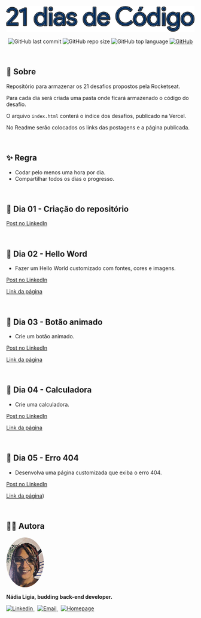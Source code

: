 <p align="center">
  <img src=".github/logo.png">
</p>

<p align="center">
  <img alt="GitHub last commit" src="https://img.shields.io/github/last-commit/nlnadialigia/21-days-of-code?color=002B5B&style=plastic">
  <img alt="GitHub repo size" src="https://img.shields.io/github/repo-size/nlnadialigia/21-days-of-code?color=002B5B&style=plastic">
  <img alt="GitHub top language" src="https://img.shields.io/github/languages/top/nlnadialigia/21-days-of-code?color=002B5B&logoColor=002B5B&style=plastic">
  <a href="./LICENSE.md">
    <img alt="GitHub" src="https://img.shields.io/github/license/nlnadialigia/21-days-of-code?color=002B5B&style=plastic">
  </a>
</p>

<br>

## 📌 Sobre

Repositório para armazenar os 21 desafios propostos pela Rocketseat.

Para cada dia será criada uma pasta onde ficará armazenado o código do desafio.

O arquivo `index.html` conterá o índice dos desafios, publicado na Vercel.

No Readme serão colocados os links das postagens e a página publicada.

<br>

## ✨ Regra

- Codar pelo menos uma hora por dia.
- Compartilhar todos os dias o progresso.

<br>

## 🚀 Dia 01 - Criação do repositório

[Post no LinkedIn](https://www.linkedin.com/posts/nlnadialigia_github-nlnadialigia21-days-of-code-reposit%C3%B3rio-activity-6973129519708692480-Xkx8?utm_source=share&utm_medium=member_desktop)

<br>

## 🚀 Dia 02 - Hello Word

- Fazer um Hello World customizado com fontes, cores e imagens.

[Post no LinkedIn](https://www.linkedin.com/posts/nlnadialigia_hello-world-activity-6973472891002589184-G3sy?utm_source=share&utm_medium=member_desktop)

[Link da página](https://nlnadialigia.github.io/21-days-of-code/challenge02/index.html)

<br>

## 🚀 Dia 03 - Botão animado

- Crie um botão animado.

[Post no LinkedIn](https://www.linkedin.com/posts/nlnadialigia_github-nlnadialigia21-days-of-code-reposit%C3%B3rio-activity-6973757279523225600-SmVD?utm_source=share&utm_medium=member_desktop)

[Link da página](https://nlnadialigia.github.io/21-days-of-code/challenge03/index.html)

<br>

## 🚀 Dia 04 - Calculadora

- Crie uma calculadora.

[Post no LinkedIn](https://www.linkedin.com/posts/nlnadialigia_github-nlnadialigia21-days-of-code-reposit%C3%B3rio-activity-6974579603084316672-0l75?utm_source=share&utm_medium=member_desktop)

[Link da página](https://nlnadialigia.github.io/21-days-of-code/challenge04/index.html)

<br>

## 🚀 Dia 05 - Erro 404

- Desenvolva uma página customizada que exiba o erro 404.

[Post no LinkedIn](https://www.linkedin.com/posts/nlnadialigia_github-nlnadialigia21-days-of-code-reposit%C3%B3rio-activity-6974863365059825664-alLg?utm_source=share&utm_medium=member_desktop)

[Link da página](https://nlnadialigia.github.io/21-days-of-code/challenge05/index.html))

<br>

## 👩‍💼 Autora

<img src=".github/picture.png" width="100px;" alt="Picture"/>
<p><b>Nádia Ligia, budding back-end developer.</b></p>
<a href="https://www.linkedin.com/in/nlnadialigia/">
  <img alt="Linkedin" src="https://img.shields.io/badge/-Linkedin -002B5B?style=flat&logo=Linkedin&logoColor=white&link=https://www.linkedin.com/in/nlnadialigia/" />
</a>&nbsp;
<a href="mailto:nlnadialigia@gmail.com">
  <img alt="Email" src="https://img.shields.io/badge/-Email-002B5B?style=flat&logo=Gmail&logoColor=white&link=mailto:nlnadialigia@gmail.com" />
</a>&nbsp;
<a href="https://www.nlnadialigia.com">
  <img alt="Homepage" src="https://img.shields.io/badge/-Homepage-002B5B" />
</a>
